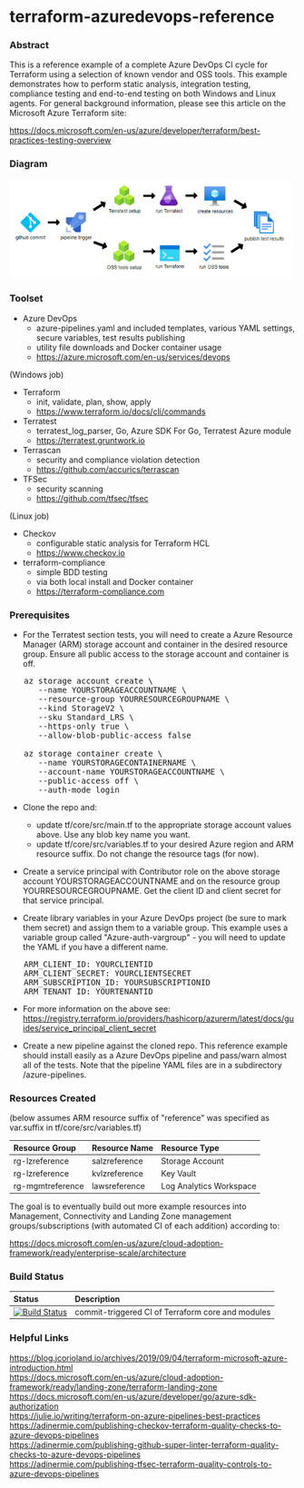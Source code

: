 # terraform-azuredevops-reference

### Abstract

This is a reference example of a complete Azure DevOps CI cycle for Terraform using a selection of known vendor and OSS tools. This example demonstrates how to perform static analysis, integration testing, compliance testing and end-to-end testing on both Windows and Linux agents. For general background information, please see this article on the Microsoft Azure Terraform site:

https://docs.microsoft.com/en-us/azure/developer/terraform/best-practices-testing-overview

### Diagram

<img src="./images/process-top.png" width="499">

### Toolset

* Azure DevOps 
   * azure-pipelines.yaml and included templates, various YAML settings, secure variables, test results publishing
   * utility file downloads and Docker container usage
   * https://azure.microsoft.com/en-us/services/devops

(Windows job)
* Terraform
   * init, validate, plan, show, apply
   * https://www.terraform.io/docs/cli/commands
* Terratest 
   * terratest_log_parser, Go, Azure SDK For Go, Terratest Azure module
   * https://terratest.gruntwork.io
* Terrascan
   * security and compliance violation detection
   * https://github.com/accurics/terrascan
* TFSec
   * security scanning
   * https://github.com/tfsec/tfsec

(Linux job)
* Checkov
   * configurable static analysis for Terraform HCL
   * https://www.checkov.io
* terraform-compliance
   * simple BDD testing
   * via both local install and Docker container
   * https://terraform-compliance.com

### Prerequisites

* For the Terratest section tests, you will need to create a Azure Resource Manager (ARM) storage account and container in the desired resource group. Ensure all public access to the storage account and container is off.
<pre>
   az storage account create \
      --name YOURSTORAGEACCOUNTNAME \
      --resource-group YOURRESOURCEGROUPNAME \
      --kind StorageV2 \
      --sku Standard_LRS \
      --https-only true \
      --allow-blob-public-access false

   az storage container create \
      --name YOURSTORAGECONTAINERNAME \
      --account-name YOURSTORAGEACCOUNTNAME \
      --public-access off \
      --auth-mode login
</pre>
* Clone the repo and:

  * update tf/core/src/main.tf to the appropriate storage account values above. Use any blob key name you want.
  * update tf/core/src/variables.tf to your desired Azure region and ARM resource suffix. Do not change the resource tags (for now).

* Create a service principal with Contributor role on the above storage account YOURSTORAGEACCOUNTNAME and on the resource group YOURRESOURCEGROUPNAME. Get the client ID and client secret for that service principal.

* Create library variables in your Azure DevOps project (be sure to mark them secret) and assign them to a variable group. This example uses a variable group called "Azure-auth-vargroup" - you will need to update the YAML if you have a different name.
<pre>
   ARM_CLIENT_ID: YOURCLIENTID
   ARM_CLIENT_SECRET: YOURCLIENTSECRET
   ARM_SUBSCRIPTION_ID: YOURSUBSCRIPTIONID
   ARM_TENANT_ID: YOURTENANTID
</pre>

* For more information on the above see: https://registry.terraform.io/providers/hashicorp/azurerm/latest/docs/guides/service_principal_client_secret  

* Create a new pipeline against the cloned repo. This reference example should install easily as a Azure DevOps pipeline and pass/warn almost all of the tests. Note that the pipeline YAML files are in a subdirectory /azure-pipelines.

### Resources Created

(below assumes ARM resource suffix of "reference" was specified as var.suffix in tf/core/src/variables.tf)

| Resource Group | Resource Name | Resource Type |
|:--|:--|:--|
| rg-lzreference | salzreference | Storage Account |
| rg-lzreference | kvlzreference | Key Vault |
| rg-mgmtreference | lawsreference | Log Analytics Workspace |


The goal is to eventually build out more example resources into Management, Connectivity and Landing Zone management groups/subscriptions (with automated CI of each addition) according to:

https://docs.microsoft.com/en-us/azure/cloud-adoption-framework/ready/enterprise-scale/architecture

### Build Status

| Status | Description |
|:--|:--|
|[![Build Status](https://dev.azure.com/krcloud1/terraform/_apis/build/status/bobk.terraform-azuredevops-reference?branchName=main)](https://dev.azure.com/krcloud1/terraform/_build/latest?definitionId=12&branchName=main)| commit-triggered CI of Terraform core and modules |

### Helpful Links

https://blog.jcorioland.io/archives/2019/09/04/terraform-microsoft-azure-introduction.html  
https://docs.microsoft.com/en-us/azure/cloud-adoption-framework/ready/landing-zone/terraform-landing-zone  
https://docs.microsoft.com/en-us/azure/developer/go/azure-sdk-authorization  
https://julie.io/writing/terraform-on-azure-pipelines-best-practices  
https://adinermie.com/publishing-checkov-terraform-quality-checks-to-azure-devops-pipelines  
https://adinermie.com/publishing-github-super-linter-terraform-quality-checks-to-azure-devops-pipelines  
https://adinermie.com/publishing-tfsec-terraform-quality-controls-to-azure-devops-pipelines  
